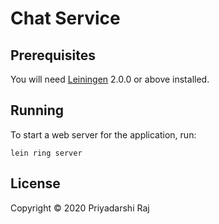 Chat Service
============

## Prerequisites

You will need [Leiningen][] 2.0.0 or above installed.

[leiningen]: https://github.com/technomancy/leiningen

## Running

To start a web server for the application, run:
```
lein ring server
```
## License

Copyright © 2020 Priyadarshi Raj
